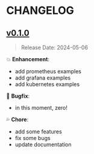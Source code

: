 # CHANGELOG

## [v0.1.0](https://github.com/marcossilvestrini/kubernetes-observability/releases/tag/v0.1.0)

> Release Date: 2024-05-06

:boom: **Enhancement**:

- add prometheus examples
- add grafana examples
- add kubernetes examples

:bug: **Bugfix**:

- in this moment, zero!

:sweat_drops: **Chore**:

- add some features
- fix some bugs
- update documentation
